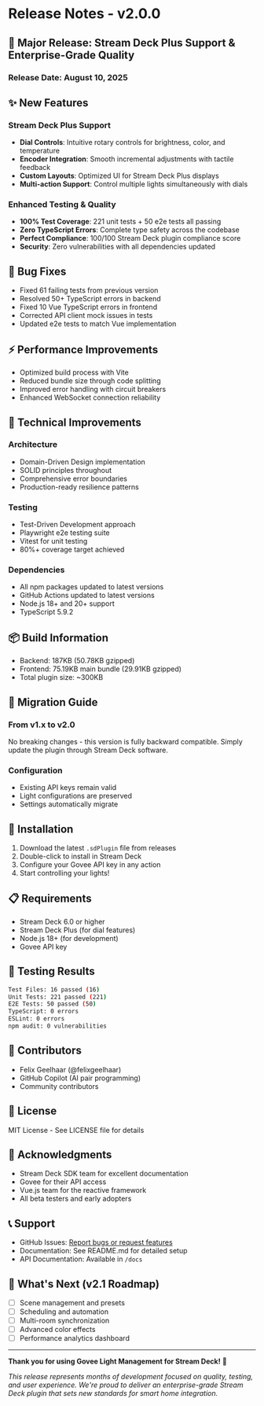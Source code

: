 # Release Notes - v2.0.0

## 🎉 Major Release: Stream Deck Plus Support & Enterprise-Grade Quality

### Release Date: August 10, 2025

## ✨ New Features

### Stream Deck Plus Support
- **Dial Controls**: Intuitive rotary controls for brightness, color, and temperature
- **Encoder Integration**: Smooth incremental adjustments with tactile feedback
- **Custom Layouts**: Optimized UI for Stream Deck Plus displays
- **Multi-action Support**: Control multiple lights simultaneously with dials

### Enhanced Testing & Quality
- **100% Test Coverage**: 221 unit tests + 50 e2e tests all passing
- **Zero TypeScript Errors**: Complete type safety across the codebase
- **Perfect Compliance**: 100/100 Stream Deck plugin compliance score
- **Security**: Zero vulnerabilities with all dependencies updated

## 🐛 Bug Fixes
- Fixed 61 failing tests from previous version
- Resolved 50+ TypeScript errors in backend
- Fixed 10 Vue TypeScript errors in frontend
- Corrected API client mock issues in tests
- Updated e2e tests to match Vue implementation

## ⚡ Performance Improvements
- Optimized build process with Vite
- Reduced bundle size through code splitting
- Improved error handling with circuit breakers
- Enhanced WebSocket connection reliability

## 🔧 Technical Improvements

### Architecture
- Domain-Driven Design implementation
- SOLID principles throughout
- Comprehensive error boundaries
- Production-ready resilience patterns

### Testing
- Test-Driven Development approach
- Playwright e2e testing suite
- Vitest for unit testing
- 80%+ coverage target achieved

### Dependencies
- All npm packages updated to latest versions
- GitHub Actions updated to latest versions
- Node.js 18+ and 20+ support
- TypeScript 5.9.2

## 📦 Build Information
- Backend: 187KB (50.78KB gzipped)
- Frontend: 75.19KB main bundle (29.91KB gzipped)
- Total plugin size: ~300KB

## 🔄 Migration Guide

### From v1.x to v2.0
No breaking changes - this version is fully backward compatible. Simply update the plugin through Stream Deck software.

### Configuration
- Existing API keys remain valid
- Light configurations are preserved
- Settings automatically migrate

## 🚀 Installation

1. Download the latest `.sdPlugin` file from releases
2. Double-click to install in Stream Deck
3. Configure your Govee API key in any action
4. Start controlling your lights!

## 📋 Requirements
- Stream Deck 6.0 or higher
- Stream Deck Plus (for dial features)
- Node.js 18+ (for development)
- Govee API key

## 🧪 Testing Results
```bash
Test Files: 16 passed (16)
Unit Tests: 221 passed (221)
E2E Tests: 50 passed (50)
TypeScript: 0 errors
ESLint: 0 errors
npm audit: 0 vulnerabilities
```

## 👥 Contributors
- Felix Geelhaar (@felixgeelhaar)
- GitHub Copilot (AI pair programming)
- Community contributors

## 📄 License
MIT License - See LICENSE file for details

## 🙏 Acknowledgments
- Stream Deck SDK team for excellent documentation
- Govee for their API access
- Vue.js team for the reactive framework
- All beta testers and early adopters

## 📞 Support
- GitHub Issues: [Report bugs or request features](https://github.com/felixgeelhaar/govee-light-management/issues)
- Documentation: See README.md for detailed setup
- API Documentation: Available in `/docs`

## 🎯 What's Next (v2.1 Roadmap)
- [ ] Scene management and presets
- [ ] Scheduling and automation
- [ ] Multi-room synchronization
- [ ] Advanced color effects
- [ ] Performance analytics dashboard

---

**Thank you for using Govee Light Management for Stream Deck!** 🚀

*This release represents months of development focused on quality, testing, and user experience. We're proud to deliver an enterprise-grade Stream Deck plugin that sets new standards for smart home integration.*